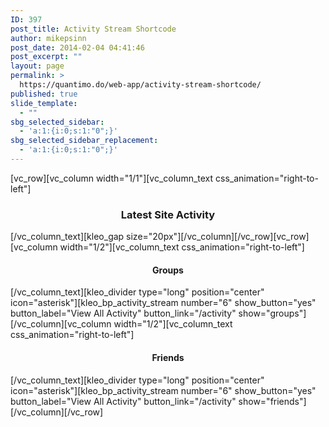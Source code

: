 ```yaml
---
ID: 397
post_title: Activity Stream Shortcode
author: mikepsinn
post_date: 2014-02-04 04:41:46
post_excerpt: ""
layout: page
permalink: >
  https://quantimo.do/web-app/activity-stream-shortcode/
published: true
slide_template:
  - ""
sbg_selected_sidebar:
  - 'a:1:{i:0;s:1:"0";}'
sbg_selected_sidebar_replacement:
  - 'a:1:{i:0;s:1:"0";}'
---
```

[vc_row][vc_column width="1/1"][vc_column_text css_animation="right-to-left"]
<h3 style="text-align: center;">Latest Site Activity</h3>
[/vc_column_text][kleo_gap size="20px"][/vc_column][/vc_row][vc_row][vc_column width="1/2"][vc_column_text css_animation="right-to-left"]
<h4 style="text-align: center;">Groups</h4>
[/vc_column_text][kleo_divider type="long" position="center" icon="asterisk"][kleo_bp_activity_stream number="6" show_button="yes" button_label="View All Activity" button_link="/activity" show="groups"][/vc_column][vc_column width="1/2"][vc_column_text css_animation="right-to-left"]
<h4 style="text-align: center;">Friends</h4>
[/vc_column_text][kleo_divider type="long" position="center" icon="asterisk"][kleo_bp_activity_stream number="6" show_button="yes" button_label="View All Activity" button_link="/activity" show="friends"][/vc_column][/vc_row]